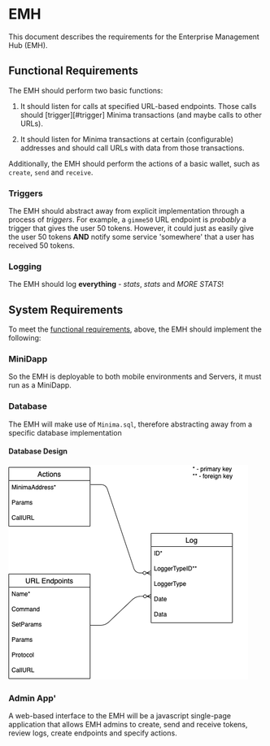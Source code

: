 # EMH

This document describes the requirements for the Enterprise Management Hub (EMH).

## Functional Requirements

The EMH should perform two basic functions:

1. It should listen for calls at specified URL-based endpoints. Those calls should [trigger][#trigger] Minima transactions (and maybe calls to other URLs).

2. It should listen for Minima transactions at certain (configurable) addresses and should call URLs with data from those transactions.

Additionally, the EMH should perform the actions of a basic wallet, such as `create`, `send` and `receive`.

### Triggers

The EMH should abstract away from explicit implementation through a process of _triggers_. For example, a `gimme50` URL endpoint is _probably_ a trigger that gives the user 50 tokens. However, it could just as easily give the user 50 tokens **AND** notify some service 'somewhere' that a user has received 50 tokens.

### Logging

The EMH should log **everything** - _stats_, _stats_ and _MORE STATS_!

## System Requirements

To meet the [functional requirements](#functional-requirements), above, the EMH should implement the following:

### MiniDapp

So the EMH is deployable to both mobile environments and Servers, it must run as a MiniDapp.

### Database

The EMH will make use of `Minima.sql`, therefore abstracting away from a specific database implementation

#### Database Design

![](./images/dbase.png)

### Admin App'

A web-based interface to the EMH will be a javascript single-page application that allows EMH admins to create, send and receive tokens, review logs, create endpoints and specify actions.
